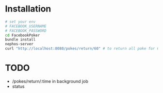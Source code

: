 # Installation

```bash
# set your env
# FACEBOOK_USERNAME
# FACEBOOK_PASSWORD
cd FacebookPoker
bundle install
nephos-server
curl "http://localhost:8080/pokes/return/60" # to return all poke for 60 seconds
```

# TODO

- /pokes/return/:time in background job
- status
